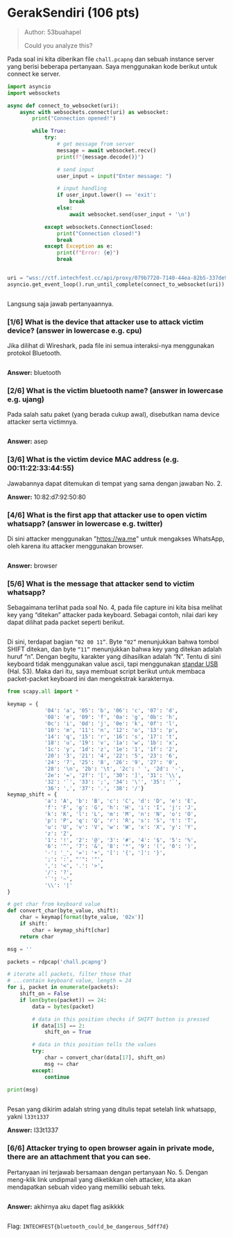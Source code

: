 # GerakSendiri (106 pts)

> Author: 53buahapel
>
> Could you analyze this?

Pada soal ini kita diberikan file `chall.pcapng` dan sebuah instance server yang berisi beberapa pertanyaan. Saya menggunakan kode berikut untuk connect ke server.

```python
import asyncio
import websockets

async def connect_to_websocket(uri):
    async with websockets.connect(uri) as websocket:
        print("Connection opened!")

        while True:
            try:
                # get message from server
                message = await websocket.recv()
                print(f"{message.decode()}")

                # send input
                user_input = input("Enter message: ")

                # input handling
                if user_input.lower() == 'exit':
                    break
                else:
                    await websocket.send(user_input + '\n')

            except websockets.ConnectionClosed:
                print("Connection closed!")
                break
            except Exception as e:
                print(f"Error: {e}")
                break


uri = "wss://ctf.intechfest.cc/api/proxy/079b7720-7140-44ea-82b5-337de9c52dff"
asyncio.get_event_loop().run_until_complete(connect_to_websocket(uri))
```

<figure><img src="https://lh7-rt.googleusercontent.com/docsz/AD_4nXeWfq7BKvYjs9IXegwBYVfOiY3Ti4J4KlVlIpGYrTMM3C1JZxjQ9N9DMAGLhvJvWqEeQ-Zug9SamO2upG6xIRY_-BYwDIoXVj9Y7nkmNBugMQoGkGdFIk86uZexGVATpc4_WuG4-5sLJsmG0E6wAwNSUbby?key=BF5sqSykPX8XsUkxwGhqKw" alt=""><figcaption></figcaption></figure>

Langsung saja jawab pertanyaannya.

### \[1/6] What is the device that attacker use to attack victim device? (answer in lowercase e.g. cpu)

Jika dilihat di Wireshark, pada file ini semua interaksi-nya menggunakan protokol Bluetooth.

<figure><img src="https://lh7-rt.googleusercontent.com/docsz/AD_4nXe-xrj56sWEnYILKwt5RtfywrkKhPjz2hwHxhxL_rD0kIWqFnXtxoPnST0Ku9KdP3GQcXFZlf1pumQjNAKbvJo1knIwJLs0AmubBK36bdboaOuoOxEUJg37tVSHsiYqpxfFzJ7sJezjcsVYDKa-bd2DWMig?key=BF5sqSykPX8XsUkxwGhqKw" alt=""><figcaption></figcaption></figure>

**Answer:** bluetooth

### \[2/6] What is the victim bluetooth name? (answer in lowercase e.g. ujang)

Pada salah satu paket (yang berada cukup awal), disebutkan nama device attacker serta victimnya.

<figure><img src="https://lh7-rt.googleusercontent.com/docsz/AD_4nXcekMU6CJc8-ZlqOiIeDBDrvEQcDiAnUD8ScWLeQ1f4Hc28aXSbbxAZCfqGaw-Q0Stwm9VtcaHty-gGMtKZf7Dq5AqjGxRODQrsHMAYdanUL-HpY9sadykmpK5TSv5GbtyGv-L-6YA-8_s_W9cuxhMe54sT?key=BF5sqSykPX8XsUkxwGhqKw" alt=""><figcaption></figcaption></figure>

**Answer:** asep

### \[3/6] What is the victim device MAC address (e.g. 00:11:22:33:44:55)

Jawabannya dapat ditemukan di tempat yang sama dengan jawaban No. 2.

**Answer:** 10:82:d7:92:50:80

### \[4/6] What is the first app that attacker use to open victim whatsapp? (answer in lowercase e.g. twitter)

Di sini attacker menggunakan "https://wa.me" untuk mengakses WhatsApp, oleh karena itu attacker menggunakan browser.

<figure><img src="https://lh7-rt.googleusercontent.com/docsz/AD_4nXcLc7RArH049I2_jerBCoUzY_GJeTQLq92ijPnZC0UAbbFGM5EqXIaT8TtNtUtU75sLDbGMkfhA6PwT81imjouJBXqBWcdWvVo4SUw7Z94GLDTK21v0ce_xe926oNVQRWS-agg7vPAOhBgiJUh7Ok2EN1U?key=BF5sqSykPX8XsUkxwGhqKw" alt=""><figcaption></figcaption></figure>

**Answer:** browser

### \[5/6] What is the message that attacker send to victim whatsapp?

Sebagaimana terlihat pada soal No. 4, pada file capture ini kita bisa melihat key yang “ditekan” attacker pada keyboard. Sebagai contoh, nilai dari key dapat dilihat pada packet seperti berikut.

<figure><img src="https://lh7-rt.googleusercontent.com/docsz/AD_4nXeSKghdhw49FVrd8arQSousBMEfh1cgCQZIuacMTQ62rKEH6lJWXyRsac3-KD7t3cgWAsCqQr8Ipb1d6SvzXAOrBv-dNNIL7zJqcNWLw53Mj_BTah40gklBX7sStkhqQ2txcrs1uejM3aGq-IFD-wxrBec?key=BF5sqSykPX8XsUkxwGhqKw" alt=""><figcaption></figcaption></figure>

Di sini, terdapat bagian `“02 00 11”`. Byte `“02”` menunjukkan bahwa tombol SHIFT ditekan, dan byte `“11”` menunjukkan bahwa key yang ditekan adalah huruf “n”. Dengan begitu, karakter yang dihasilkan adalah “N”. Tentu di sini keyboard tidak menggunakan value ascii, tapi menggunakan [standar USB](https://www.usb.org/sites/default/files/documents/hut1_12v2.pdf) (Hal. 53). Maka dari itu, saya membuat script berikut untuk membaca packet-packet keyboard ini dan mengekstrak karakternya.

```python
from scapy.all import *

keymap = {
            '04': 'a', '05': 'b', '06': 'c', '07': 'd', 
            '08': 'e', '09': 'f', '0a': 'g', '0b': 'h', 
            '0c': 'i', '0d': 'j', '0e': 'k', '0f': 'l', 
            '10': 'm', '11': 'n', '12': 'o', '13': 'p', 
            '14': 'q', '15': 'r', '16': 's', '17': 't', 
            '18': 'u', '19': 'v', '1a': 'w', '1b': 'x', 
            '1c': 'y', '1d': 'z', '1e': '1', '1f': '2', 
            '20': '3', '21': '4', '22': '5', '23': '6', 
            '24': '7', '25': '8', '26': '9', '27': '0', 
            '28': '\n', '2b': '\t', '2c': ' ', '2d': '-',
            '2e': '=', '2f': '[', '30': ']', '31': '\\',
            '32': '`', '33': ';', '34': '\'', '35': '`', 
            '36': ',', '37': '.', '38': '/'}
keymap_shift = {
            'a': 'A', 'b': 'B', 'c': 'C', 'd': 'D', 'e': 'E',
            'f': 'F', 'g': 'G', 'h': 'H', 'i': 'I', 'j': 'J',
            'k': 'K', 'l': 'L', 'm': 'M', 'n': 'N', 'o': 'O',
            'p': 'P', 'q': 'Q', 'r': 'R', 's': 'S', 't': 'T',
            'u': 'U', 'v': 'V', 'w': 'W', 'x': 'X', 'y': 'Y',
            'z': 'Z',
            '1': '!', '2': '@', '3': '#', '4': '$', '5': '%',
            '6': '^', '7': '&', '8': '*', '9': '(', '0': ')',
            '-': '_', '=': '+', '[': '{', ']': '}', 
            ';': ':', "'": '"',
            ',': '<', '.': '>', 
            '/': '?',
            '`': '~',
            '\\': '|'
}

# get char from keyboard value
def convert_char(byte_value, shift):
    char = keymap[format(byte_value, '02x')]
    if shift:
        char = keymap_shift[char]
    return char

msg = ''

packets = rdpcap('chall.pcapng')

# iterate all packets, filter those that 
# ...contain keyboard value, length = 24
for i, packet in enumerate(packets):
    shift_on = False
    if len(bytes(packet)) == 24:
        data = bytes(packet)

        # data in this position checks if SHIFT button is pressed
        if data[15] == 2:
            shift_on = True

        # data in this position tells the values
        try:
            char = convert_char(data[17], shift_on)
            msg += char
        except:
            continue
        
print(msg)
```

<figure><img src="https://lh7-rt.googleusercontent.com/docsz/AD_4nXey7RIYjEcknAZArVPnINlbnmhnZVhrnpuGEy1HJNcydbcHFHiY3HhmvnNjnHzRgtyEsLFpg-kTThD4jUo4LmBts1q2pJkgy873EPOr_J7xFHelUY5zxIBoLhjs63ModaVqNrpXm7FhCb3UQ0Z5Cz4Sb-4?key=BF5sqSykPX8XsUkxwGhqKw" alt=""><figcaption></figcaption></figure>

Pesan yang dikirim adalah string yang ditulis tepat setelah link whatsapp, yakni `l33t1337`

**Answer:** l33t1337

### \[6/6] Attacker trying to open browser again in private mode, there are an attachment that you can see.

Pertanyaan ini terjawab bersamaan dengan pertanyaan No. 5. Dengan meng-klik link undipmail yang diketikkan oleh attacker, kita akan mendapatkan sebuah video yang memiliki sebuah teks.

<figure><img src="https://lh7-rt.googleusercontent.com/docsz/AD_4nXetybKrCPVd3FT9AsOKTRLhZszMgifm3khfEGYJZcRZxvTXxclRsP6ioSB06VaRxiXDJVpbTeITBwSP2jcZ2fD3AGKynbNCmdYvaNDbTnA8i7bC77-50kuMjc0ibxy1CyrY9-nbt0xMnVs5QZB14pGQYHxJ?key=BF5sqSykPX8XsUkxwGhqKw" alt=""><figcaption></figcaption></figure>

**Answer:** akhirnya aku dapet flag asikkkk

<figure><img src="https://lh7-rt.googleusercontent.com/docsz/AD_4nXfi7ZmJV0psZ3woQsOVcU6i_ZQ-9jwJok7W3PKEWsVRI7mwJbWAgHYDnvavkwCYqCK7k98Bw91yBX7dSw6HeGuhTsQeFJXi7qpBKLBOLy148EliXidvLlwevckaknTdvbLny-I6hfxNHBnq0j7Fh2Lk1PpD?key=BF5sqSykPX8XsUkxwGhqKw" alt=""><figcaption></figcaption></figure>

Flag: `INTECHFEST{bluetooth_could_be_dangerous_5dff7d}`

